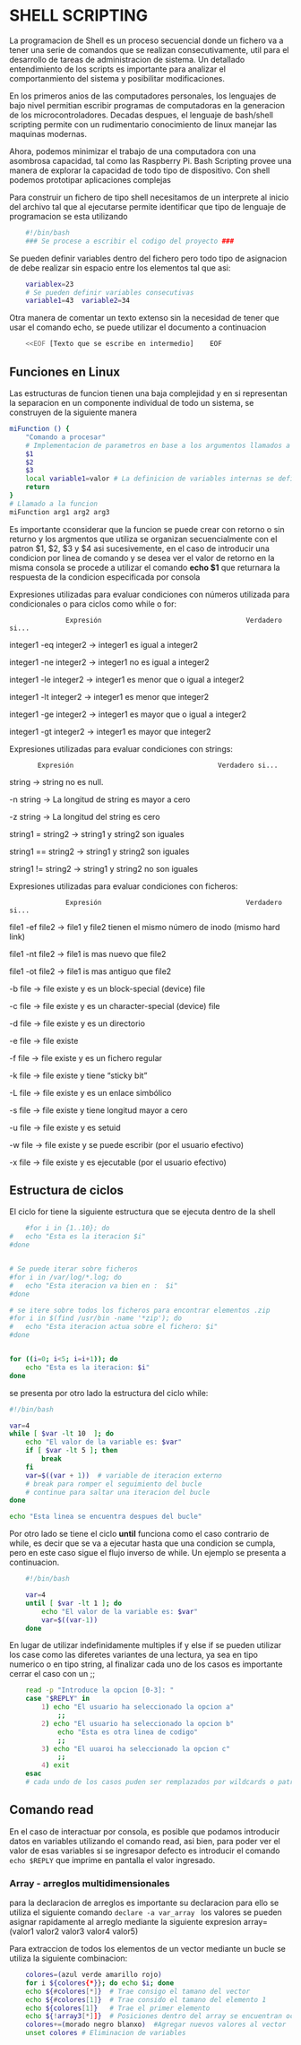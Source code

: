 # SHELL SCRIPTING
La programacion de Shell es un proceso secuencial donde un fichero va a tener una serie de comandos que se realizan consecutivamente, util para el desarrollo de tareas de administracion de sistema. Un detallado entendimiento  de los scripts es importante para analizar el comportanmiento del sistema y posibilitar modificaciones.

En los primeros anios de las computadores personales, los lenguajes de bajo nivel permitian escribir programas de computadoras en la generacion de los microcontroladores. Decadas despues, el lenguaje de bash/shell scripting permite con un rudimentario conocimiento de linux manejar las maquinas modernas.

Ahora, podemos minimizar el trabajo de una computadora con una asombrosa capacidad, tal como las Raspberry Pi. Bash Scripting provee una manera de explorar la capacidad de todo tipo de dispositivo. Con shell podemos prototipar aplicaciones complejas 

Para construir un fichero de tipo shell necesitamos de un interprete al inicio del archivo tal que al ejecutarse permite identificar que tipo de lenguaje de programacion se esta utilizando
```bash
    #!/bin/bash
    ### Se procese a escribir el codigo del proyecto ###
```
Se pueden definir variables dentro del fichero pero todo tipo de asignacion de debe realizar sin espacio entre los elementos tal que asi:
```bash
    variablex=23
    # Se pueden definir variables consecutivas
    variable1=43  variable2=34
```
Otra manera de comentar un texto extenso sin la necesidad de tener que usar el comando echo, se puede utilizar el documento a continuacion
```bash
    <<EOF [Texto que se escribe en intermedio]    EOF
```

## Funciones en Linux
Las estructuras de funcion tienen una baja complejidad y en si representan la separacion en un componente individual de todo un sistema, se construyen de la siguiente manera
```bash
miFunction () {
    "Comando a procesar"
    # Implementacion de parametros en base a los argumentos llamados a la funcion
    $1
    $2
    $3
    local variable1=valor # La definicion de variables internas se define con termino local que establece el alcance de la variable, en este caso solo dentro de la funcion
    return 
}
# Llamado a la funcion
miFunction arg1 arg2 arg3
```

Es importante  cconsiderar que la funcion se puede crear con retorno o sin returno y los argmentos que utiliza se organizan secuencialmente con el patron $1, $2, $3 y $4 asi sucesivemente,
en el caso de  introducir una condicion por linea de comando y se desea ver el valor de retorno en la misma consola se procede a utilizar el comando **echo $1** que returnara la respuesta de la condicion especificada por consola

Expresiones utilizadas para evaluar condiciones con números utilizada para condicionales o para ciclos como while o for:

                  Expresión                                    Verdadero si...

integer1 -eq integer2     →     integer1 es igual a integer2

integer1 -ne integer2     →     integer1 no es igual a integer2

integer1 -le integer2     →     integer1 es menor que o igual a integer2

integer1 -lt integer2     →     integer1 es menor que integer2

integer1 -ge integer2     →     integer1 es mayor que o igual a integer2

integer1 -gt integer2     →     integer1 es mayor que integer2



Expresiones utilizadas para evaluar condiciones con strings:

           Expresión                                    Verdadero si...

string                                →     string no es null.

-n string                         →     La longitud de string es mayor a cero

-z string                         →     La longitud del string es cero

string1 = string2       →     string1 y string2 son iguales

string1 == string2     →     string1 y string2 son iguales

string1 != string2     →     string1 y string2 no son iguales



Expresiones utilizadas para evaluar condiciones con ficheros:

                  Expresión                                    Verdadero si...

file1 -ef file2      →     file1 y file2 tienen el mismo número de inodo (mismo hard link)

file1 -nt file2      →     file1 is mas nuevo que file2

file1 -ot file2      →     file1 is mas antiguo que file2

-b file                        →     file existe y es un block-special (device) file

-c file                        →     file existe y es un character-special (device) file

-d file                        →    file existe y es un directorio

-e file                        →     file existe

-f file                        →     file existe y es un fichero regular

-k file                        →    file existe y tiene “sticky bit”

-L file                        →    file existe y es un enlace simbólico

-s file                        →    file existe y tiene longitud mayor a cero

-u file                        →     file existe y es setuid

-w file                        →    file existe y se puede escribir (por el usuario efectivo)

-x file                        →    file existe y es ejecutable (por el usuario efectivo)

## Estructura de ciclos 

El ciclo for tiene la siguiente estructura que se ejecuta dentro de la shell
```bash
    #for i in {1..10}; do
#	echo "Esta es la iteracion $i"
#done


# Se puede iterar sobre ficheros
#for i in /var/log/*.log; do
#	echo "Esta iteracion va bien en :  $i"
#done

# se itere sobre todos los ficheros para encontrar elementos .zip
#for i in $(find /usr/bin -name '*zip'); do
#	echo "Esta iteracion actua sobre el fichero: $i"
#done


for ((i=0; i<5; i=i+1)); do
	echo "Esta es la iteracion: $i"
done
```

se presenta por otro lado la estructura del ciclo while:
```bash
#!/bin/bash

var=4
while [ $var -lt 10  ]; do
	echo "El valor de la variable es: $var"
	if [ $var -lt 5 ]; then
		break
	fi
	var=$((var + 1))  # variable de iteracion externo
	# break para romper el seguimiento del bucle
	# continue para saltar una iteracion del bucle
done

echo "Esta linea se encuentra despues del bucle"
```

Por otro lado se tiene el ciclo **until** funciona como el caso contrario de while, es decir que se va a ejecutar hasta que una condicion se cumpla, pero en este caso sigue el flujo inverso de while. Un ejemplo se presenta a continuacion.

```bash
    #!/bin/bash

    var=4
    until [ $var -lt 1 ]; do
        echo "El valor de la variable es: $var"
        var=$((var-1))
    done
```
En lugar de utilizar indefinidamente multiples  if y else if se pueden utilizar los case como las diferetes variantes de una lectura, ya sea en tipo numerico o en tipo string, al finalizar cada uno de los casos es importante cerrar el caso con un ;;
```bash
    read -p "Introduce la opcion [0-3]: "
    case "$REPLY" in
        1) echo "El usuario ha seleccionado la opcion a"
            ;;
        2) echo "El usuario ha seleccionado la opcion b"
            echo "Esta es otra linea de codigo"
            ;;
        3) echo "El uuaroi ha seleccionado la opcion c"
            ;;
        4) exit
    esac
    # cada undo de los casos puden ser remplazados por wildcards o patrones de expansion tales como [[:alpha:]] o *.txt y asi en adelante.
```

## Comando read
En el caso de interactuar por consola, es posible que podamos introducir datos en variables utilizando el comando read, asi bien, para poder ver el valor de esas variables  si se ingresapor defecto es introducir el comando ```echo $REPLY``` que imprime en pantalla el valor ingresado.


### Array - arreglos multidimensionales

para la declaracion de arreglos es importante su declaracion para ello se utiliza el siguiente comando ```declare -a var_array ```
los valores se pueden asignar rapidamente al arreglo mediante la siguiente expresion array=(valor1 valor2 valor3 valor4 valor5)

Para extraccion de todos los elementos de un vector mediante un bucle se utiliza la siguiente combinacion:
```bash
    colores=(azul verde amarillo rojo)
    for i ${colores{*}}; do echo $i; done
    echo ${#colores[*]}  # Trae consigo el tamano del vector
    echo ${#colores[1]}  # Trae consido el tamano del elemento 1
    echo ${colores[1]}   # Trae el primer elemento
    echo ${!array3[*]]}  # Posiciones dentro del array se encuentran ocupadas
    colores+=(morado negro blanxo)  #Agregar nuevos valores al vector
    unset colores # Eliminacion de variables
```




